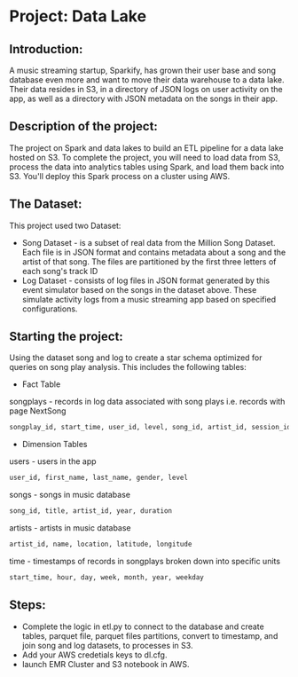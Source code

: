 # Project: Data Lake

## Introduction:
A music streaming startup, Sparkify, has grown their user base and song database even more and want to move their data warehouse to a data lake. Their data resides in S3, in a directory of JSON logs on user activity on the app, as well as a directory with JSON metadata on the songs in their app.

## Description of the project:
The project on Spark and data lakes to build an ETL pipeline for a data lake hosted on S3. To complete the project, you will need to load data from S3, process the data into analytics tables using Spark, and load them back into S3. You'll deploy this Spark process on a cluster using AWS.
 
## The Dataset:
This project used two Dataset:
- Song Dataset - is a subset of real data from the Million Song Dataset. Each file is in JSON format and contains metadata about a song and the artist of that song. The files are partitioned by the first three letters of each song's track ID
- Log Dataset - consists of log files in JSON format generated by this event simulator based on the songs in the dataset above. These simulate activity logs from a music streaming app based on specified configurations.

## Starting the project:
Using the dataset song and log to create a star schema optimized for queries on song play analysis. This includes the following tables:

- Fact Table

songplays - records in log data associated with song plays i.e. records with page NextSong

```sh
songplay_id, start_time, user_id, level, song_id, artist_id, session_id, location, user_agent
```

- Dimension Tables

users - users in the app

```sh
user_id, first_name, last_name, gender, level
``` 

songs - songs in music database

```sh
song_id, title, artist_id, year, duration
```

artists - artists in music database

```sh
artist_id, name, location, latitude, longitude
```

time - timestamps of records in songplays broken down into specific units

```sh
start_time, hour, day, week, month, year, weekday
```

## Steps:
- Complete the logic in etl.py to connect to the database and create tables, parquet file, parquet files partitions, convert to timestamp, and join song and log datasets, to processes in S3.
- Add your AWS credetials keys to dl.cfg.
- launch EMR Cluster and S3 notebook in AWS.
